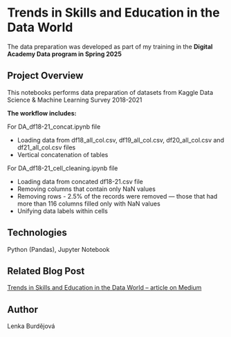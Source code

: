 # Trends in Skills and Education in the Data World

The data preparation was developed as part of my training in the **Digital Academy Data program in Spring 2025**

## Project Overview

This notebooks performs data preparation of datasets from Kaggle Data Science & Machine Learning Survey 2018-2021

**The workflow includes:**

For DA_df18-21_concat.ipynb file
* Loading data from df18_all_col.csv, df19_all_col.csv, df20_all_col.csv and df21_all_col.csv files
* Vertical concatenation of tables

For DA_df18-21_cell_cleaning.ipynb file
* Loading data from concated df18-21.csv file
* Removing columns that contain only NaN values
* Removing rows - 2.5% of the records were removed — those that had more than 116 columns filled only with NaN values
* Unifying data labels within cells


## Technologies
Python (Pandas), Jupyter Notebook

## Related Blog Post
[Trends in Skills and Education in the Data World – article on Medium](https://medium.com/@butorova.lenka.lb/trendy-dovednost%C3%AD-a-vzd%C4%9Bl%C3%A1v%C3%A1n%C3%AD-v-datov%C3%A9m-sv%C4%9Bt%C4%9B-5bca3bb9101a)


## Author
Lenka Burdějová